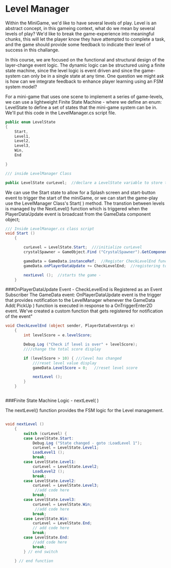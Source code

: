 # Level Manager

Within the MiniGame, we'd like to have several levels of play. Level is an abstract concept, in this gameing context, what do we mean by several levels of play?  We'd like to break the game-experience into meaningful chunks, this will let the player know they have attempted to complete a task, and the game should provide some feedback to indicate their level of success in this challange.

In this course, we are focused on the functional and structural design of the layer-change event logic.  The dynamic logic can be structured using a finite state machine, since the level logic is event driven and since the game-system can only be in a single state at any time.   One question we might ask is how can we integrate feedback to enhance player learning using an FSM system model?  

For a mini-game that uses one scene to implement a series of game-levels, we can use a lightweight Finite State Machine - where we define an enum: LevelState to define a set of states that the mini-game system can be in.  We'll put this code in the LevelManager.cs script file.

```C#
public enum LevelState
{
	Start,
	Level1,
	Level2,
	Level3,
	Win,
	End

}

/// inside LevelManager Class

public LevelState curLevel;  //declare a LevelState variable to store the active state

```

We can use the Start state to allow for a Splash screen and start-button event to trigger the start of the miniGame, or we can start the game-play use the LevelManager Class's Start( ) method.  The transtion between levels is managed by the NextLevel() function which is triggered when the PlayerDataUpdate event is broadcast from the GameData component object;

```C#
/// Inside LevelManager.cs class script
void Start ()
	{

		curLevel = LevelState.Start;  ///initialize curLevel
		crystalSpawner = GameObject.Find ("CrystalSpawner").GetComponent<CrystalSpawner> ();

		gameData = GameData.instanceRef;  //Register CheckLevelEnd function to be notified when GameData broadcasts: onPlayerDataUpdate
		gameData.onPlayerDataUpdate += CheckLevelEnd;  //registering to be notified

		nextLevel ();  //starts the game -
	}

```

###OnPlayerDataUpdate Event - CheckLevelEnd is Registered as an Event Subscriber
The GameData event: OnPlayerDataUpdate event is the trigger that provides notification to the LevelManager whenever the GameData Add( PickUp ) function is executed in response to a OnTriggerEnter2D event.  We've created a custom function that gets registered for notification of the event"  

```C#
void CheckLevelEnd (object sender, PlayerDataEventArgs e)
	{
		int levelScore = e.levelScore;

		Debug.Log ("Check if level is over" + levelScore);
		////change the total score display

		if (levelScore > 10) { ///level has changed
			///reset level value display
			gameData.LevelScore = 0;   //reset level score

			nextLevel ();
		}
	}



```





###Finite State Machine Logic - nextLevel( )

The nextLevel() function provides the FSM logic for the Level management.

```C#

void nextLevel ()
	{
		switch (curLevel) {
		case LevelState.Start:
			Debug.Log ("State changed - goto :LoadLevel 1");
			curLevel = LevelState.Level1;
			LoadLevel1 ();
			break;
		case LevelState.Level1:
			curLevel = LevelState.Level2;
			LoadLevel2 ();
			break;
		case LevelState.Level2:
			curLevel = LevelState.Level3;
             //add code here
			break;
		case LevelState.Level3:
			curLevel = LevelState.Win;
             //add code here
			break;
		case LevelState.Win:
			curLevel = LevelState.End;
            // add code here
			break;
		case LevelState.End:
            //add code here
			break;
		} // end switch
        
	} // end function

```